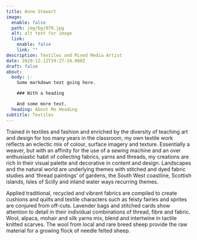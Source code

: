 ```yaml
---
title: Anne Stewart
image:
  enable: false
  path: img/bg/070.jpg
  alt: alt text for image
  link:
    enable: false
    link: ""
description: Textiles and Mixed Media Artist
date: 2020-12-12T19:27:24.000Z
draft: false
about:
  body: |-
    Some markdown text going here.

    ### With a heading

    And some more text.
  heading: About Me Heading
subtitle: Textiles
---
```


Trained in textiles and fashion and enriched by the diversity of teaching art and design for too many years in the classroom, my own textile work reflects an eclectic mix of colour, surface imagery and texture.  Essentially a weaver, but with an affinity for the use of a sewing machine and an over enthusiastic habit of collecting  fabrics, yarns and threads, my creations are rich in their visual palette and decorative in content and design. Landscapes and the natural world are underlying themes with stitched and dyed fabric studies and ‘thread paintings’ of gardens, the South West coastline, Scottish islands, Isles of Scilly and inland water ways recurring themes.

Applied traditional, recycled and vibrant fabrics are compiled to create cushions and quilts and textile characters such as feisty fairies and sprites are conjured from off-cuts. Lavender bags and stitched cards show attention to detail in their individual combinations of thread, fibre and fabric. Wool, alpaca, mohair and silk yarns mix, blend and intertwine in tactile knitted scarves. The wool from local and rare breed sheep provide the raw material for a growing flock of needle felted sheep.